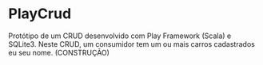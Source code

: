 # PlayCrud
Protótipo de um CRUD desenvolvido com Play Framework (Scala) e SQLite3. Neste CRUD, um consumidor tem um ou mais carros cadastrados eu seu nome. (CONSTRUÇÃO)
